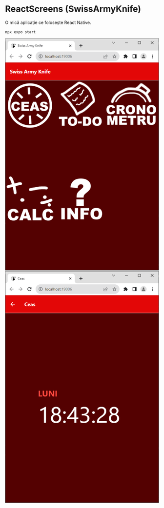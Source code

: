 # ReactScreens (SwissArmyKnife)

O mică aplicație ce folosește React Native.

    npx expo start

![ReactScreens](readme_img/Img1.PNG)
![ReactScreens](readme_img/Img2.PNG)